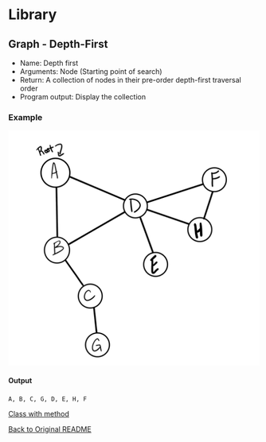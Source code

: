 # Library
## Graph - Depth-First
- Name: Depth first
- Arguments: Node (Starting point of search)
- Return: A collection of nodes in their pre-order depth-first traversal order
- Program output: Display the collection


### Example
![Example](graphDF.png)

#### Output
`A, B, C, G, D, E, H, F`

[Class with method](../lib/src/main/java/codechallenges/graph/Graph.java)


[Back to Original README](../../README.md)